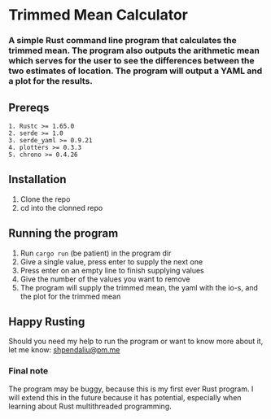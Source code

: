 # Trimmed Mean Calculator 

### A simple Rust command line program that calculates the trimmed mean. The program also outputs the arithmetic mean which serves for the user to see the differences between the two estimates of location. The program will output a YAML and a plot for the results.

##  Prereqs
    1. Rustc >= 1.65.0
    2. serde >= 1.0
    3. serde_yaml >= 0.9.21
    4. plotters >= 0.3.3
    5. chrono >= 0.4.26

## Installation
1. Clone the repo
2. cd into the clonned repo

## Running the program
1. Run ```cargo run``` (be patient) in the program dir
2. Give a single value, press enter to supply the next one
3. Press enter on an empty line to finish supplying values
4. Give the number of the values you want to remove
5. The program will supply the trimmed mean, the yaml with the io-s, and the plot for the trimmed mean

## Happy Rusting
Should you need my help to run the program or want to know more about it, let me know: shpendaliu@pm.me

### Final note
The program may be buggy, because this is my first ever Rust program. I will extend this in the future because it has potential, especially when learning about Rust multithreaded programming.